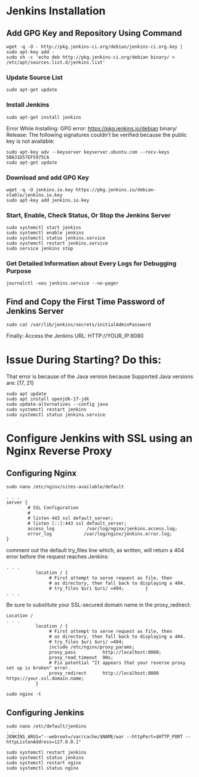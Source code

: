# Jenkins Installation
## Add GPG Key and Repository Using Command
```
wget -q -O - http://pkg.jenkins-ci.org/debian/jenkins-ci.org.key | sudo apt-key add -
sudo sh -c 'echo deb http://pkg.jenkins-ci.org/debian binary/ > /etc/apt/sources.list.d/jenkins.list'
```
### Update Source List
```
sudo apt-get update
```
### Install Jenkins
```
sudo apt-get install jenkins
```
Error While Installing: GPG error: https://pkg.jenkins.io/debian binary/ Release: The following signatures couldn't be verified because the public key is not available:
```
sudo apt-key adv --keyserver keyserver.ubuntu.com --recv-keys 5BA31D57EF5975CA
sudo apt-get update
```
### Download and add GPG Key
```
wget -q -O jenkins.io.key https://pkg.jenkins.io/debian-stable/jenkins.io.key
sudo apt-key add jenkins.io.key
```
### Start, Enable, Check Status, Or Stop the Jenkins Server
```
sudo systemctl start jenkins
sudo systemctl enable jenkins
sudo systemctl status jenkins.service
sudo systemctl restart jenkins.service
sudo service jenkins stop
```
### Get Detailed Information about Every Logs for Debugging Purpose
```
journalctl -xeu jenkins.service --no-pager
```
## Find and Copy the First Time Password of Jenkins Server
```
sudo cat /var/lib/jenkins/secrets/initialAdminPassword
```
Finally: Access the Jenkins URL: HTTP://YOUR_IP:8080

# Issue During Starting? Do this:
That error is because of the Java version because Supported Java versions are: [17, 21]
```
sudo apt update
sudo apt install openjdk-17-jdk
sudo update-alternatives --config java
sudo systemctl restart jenkins
sudo systemctl status jenkins.service
```

# Configure Jenkins with SSL using an Nginx Reverse Proxy
## Configuring Nginx
```
sudo nano /etc/nginx/sites-available/default

. . . 
server {
        # SSL Configuration
        #
        # listen 443 ssl default_server;
        # listen [::]:443 ssl default_server;
        access_log            /var/log/nginx/jenkins.access.log;
        error_log            /var/log/nginx/jenkins.error.log;
}
```
comment out the default try_files line which, as written, will return a 404 error before the request reaches Jenkins:
```
. . .
           location / {
                # First attempt to serve request as file, then
                # as directory, then fall back to displaying a 404.
                # try_files $uri $uri/ =404;        }
. . . 
```
Be sure to substitute your SSL-secured domain name in the proxy_redirect:
```
Location /  
. . .
           location / {
                # First attempt to serve request as file, then
                # as directory, then fall back to displaying a 404.
                # try_files $uri $uri/ =404;
                include /etc/nginx/proxy_params;
                proxy_pass          http://localhost:8080;
                proxy_read_timeout  90s;
                # Fix potential "It appears that your reverse proxy set up is broken" error.
                proxy_redirect      http://localhost:8080 https://your.ssl.domain.name;
           }

sudo nginx -t
```
## Configuring Jenkins
```
sudo nano /etc/default/jenkins
. . .
JENKINS_ARGS="--webroot=/var/cache/$NAME/war --httpPort=$HTTP_PORT --httpListenAddress=127.0.0.1"

sudo systemctl restart jenkins
sudo systemctl status jenkins
sudo systemctl restart nginx
sudo systemctl status nginx
```
